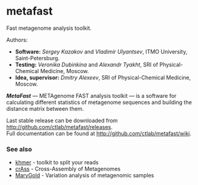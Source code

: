 metafast
========

Fast metagenome analysis toolkit.

Authors:
* **Software:** *Sergey Kazakov* and *Vladimir Ulyantsev*, ITMO University, Saint-Petersburg.
* **Testing:** *Veronika Dubinkina* and *Alexandr Tyakht*, SRI of Physical-Chemical Medicine, Moscow.
* **Idea, supervisor:** *Dmitry Alexeev*, SRI of Physical-Chemical Medicine, Moscow.


***MetaFast*** — METAgenome FAST analysis toolkit — is a software for calculating different statistics 
of metagenome sequences and building the distance matrix between them.

Last stable release can be downloaded from <http://github.com/ctlab/metafast/releases>.<br/>
Full documentation can be found at <http://github.com/ctlab/metafast/wiki>.


### See also

* [khmer](https://github.com/ged-lab/khmer) - toolkit to split your reads
* [crAss](http://edwards.sdsu.edu/crass/) - Cross-Assembly of Metagenomes
* [MaryGold](http://sourceforge.net/projects/metavar/) - Variation analysis of metagenomic samples

